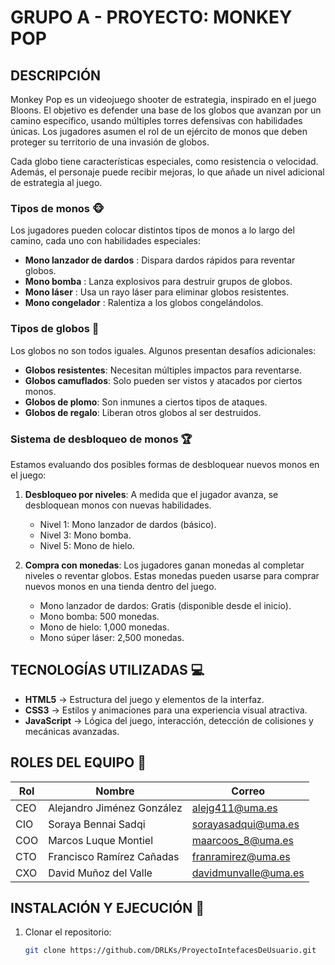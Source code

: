 # GRUPO A - PROYECTO: MONKEY POP

## DESCRIPCIÓN
Monkey Pop es un videojuego shooter de estrategia, inspirado en el juego Bloons. El objetivo es defender una base de los globos que avanzan por un camino específico, usando múltiples torres defensivas con habilidades únicas. Los jugadores asumen el rol de un ejército de monos que deben proteger su territorio de una invasión de globos.

Cada globo tiene características especiales, como resistencia o velocidad. Además, el personaje puede recibir mejoras, lo que añade un nivel adicional de estrategia al juego.

### **Tipos de monos** 🐵
Los jugadores pueden colocar distintos tipos de monos a lo largo del camino, cada uno con habilidades especiales:
- **Mono lanzador de dardos** : Dispara dardos rápidos para reventar globos.
- **Mono bomba** : Lanza explosivos para destruir grupos de globos.
- **Mono láser** : Usa un rayo láser para eliminar globos resistentes.
- **Mono congelador** : Ralentiza a los globos congelándolos.

### **Tipos de globos** 🎈
Los globos no son todos iguales. Algunos presentan desafíos adicionales:
- **Globos resistentes**: Necesitan múltiples impactos para reventarse.
- **Globos camuflados**: Solo pueden ser vistos y atacados por ciertos monos.
- **Globos de plomo**: Son inmunes a ciertos tipos de ataques.
- **Globos de regalo**: Liberan otros globos al ser destruidos.

### **Sistema de desbloqueo de monos** 🏆
Estamos evaluando dos posibles formas de desbloquear nuevos monos en el juego:
1) **Desbloqueo por niveles**: A medida que el jugador avanza, se desbloquean monos con nuevas habilidades.
   - Nivel 1: Mono lanzador de dardos (básico).
   - Nivel 3: Mono bomba.
   - Nivel 5: Mono de hielo.

2) **Compra con monedas**: Los jugadores ganan monedas al completar niveles o reventar globos. Estas monedas pueden usarse para comprar nuevos monos en una tienda dentro del juego.
   - Mono lanzador de dardos: Gratis (disponible desde el inicio).
   - Mono bomba: 500 monedas.
   - Mono de hielo: 1,000 monedas.
   - Mono súper láser: 2,500 monedas.

## TECNOLOGÍAS UTILIZADAS 💻
- **HTML5** → Estructura del juego y elementos de la interfaz.
- **CSS3** → Estilos y animaciones para una experiencia visual atractiva.
- **JavaScript** → Lógica del juego, interacción, detección de colisiones y mecánicas avanzadas.

## ROLES DEL EQUIPO 👥
| Rol  | Nombre | Correo |
|------|--------------------------|--------------------------|
| CEO  | Alejandro Jiménez González | alejg411@uma.es |
| CIO  | Soraya Bennai Sadqi | sorayasadqui@uma.es |
| COO  | Marcos Luque Montiel | maarcoos_8@uma.es |
| CTO  | Francisco Ramírez Cañadas | franramirez@uma.es |
| CXO  | David Muñoz del Valle | davidmunvalle@uma.es |

## INSTALACIÓN Y EJECUCIÓN 🚀
1. Clonar el repositorio:
   ```sh
   git clone https://github.com/DRLKs/ProyectoIntefacesDeUsuario.git


